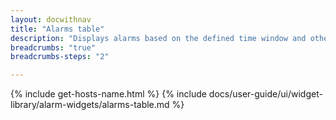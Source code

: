 ```yaml
---
layout: docwithnav
title: "Alarms table"
description: "Displays alarms based on the defined time window and other filters. Allows the display of alarm fields, entity fields, attributes, and telemetry. Highly customizable via cell content functions and row style functions."
breadcrumbs: "true"
breadcrumbs-steps: "2"

---
```

{% include get-hosts-name.html %}
{% include docs/user-guide/ui/widget-library/alarm-widgets/alarms-table.md %}
